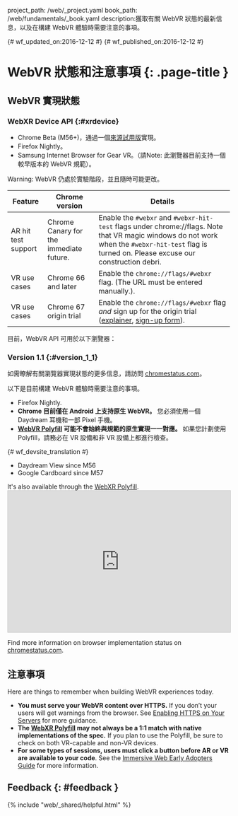 project_path: /web/_project.yaml book_path: /web/fundamentals/_book.yaml description:獲取有關 WebVR 狀態的最新信息，以及在構建 WebVR 體驗時需要注意的事項。

{# wf_updated_on:2016-12-12 #} {# wf_published_on:2016-12-12 #}

# WebVR 狀態和注意事項 {: .page-title }

## WebVR 實現狀態

### WebXR Device API {:#xrdevice}

* Chrome Beta (M56+)，通過一個[來源試用版](https://github.com/jpchase/OriginTrials/blob/gh-pages/developer-guide.md)實現。
* Firefox Nightly。
* Samsung Internet Browser for Gear VR。（請Note: 此瀏覽器目前支持一個較早版本的 WebVR 規範）。

Warning: WebVR 仍處於實驗階段，並且隨時可能更改。

| Feature             | Chrome version                          | Details                                                                                                                                                                                                                   |
| ------------------- | --------------------------------------- | ------------------------------------------------------------------------------------------------------------------------------------------------------------------------------------------------------------------------- |
| AR hit test support | Chrome Canary for the immediate future. | Enable the `#webxr` and `#webxr-hit-test` flags under chrome://flags. Note that VR magic windows do not work when the `#webxr-hit-test` flag is turned on. Please excuse our construction debri.                          |
| VR use cases        | Chrome 66 and later                     | Enable the `chrome://flags/#webxr` flag. (The URL must be entered manually.).                                                                                                                                             |
| VR use cases        | Chrome 67 origin trial                  | Enable the `chrome://flags/#webxr` flag *and* sign up for the origin trial ([explainer](https://github.com/GoogleChrome/OriginTrials/blob/gh-pages/developer-guide.md), [sign-up form](http://bit.ly/OriginTrialSignup)). |

目前，WebVR API 可用於以下瀏覽器：

### Version 1.1 {:#version_1_1}

如需瞭解有關瀏覽器實現狀態的更多信息，請訪問 [chromestatus.com](https://www.chromestatus.com/features/4532810371039232?embed)。

以下是目前構建 WebVR 體驗時需要注意的事項。

* Firefox Nightly.
* **Chrome 目前僅在 Android 上支持原生 WebVR。** 您必須使用一個 Daydream 耳機和一部 Pixel 手機。
* **[WebVR Polyfill](https://github.com/googlevr/webvr-polyfill) 可能不會始終與規範的原生實現一一對應。** 如果您計劃使用 Polyfill，請務必在 VR 設備和非 VR 設備上都進行檢查。

{# wf_devsite_translation #}

* Daydream View since M56
* Google Cardboard since M57

It's also available through the [WebXR Polyfill](https://github.com/immersive-web/webxr-polyfill). <iframe width="100%" height="320"
  src="https://www.chromestatus.com/feature/4532810371039232?embed"
  style="border: 1px solid #CCC" allowfullscreen mark="crwd-mark">
</iframe> 

Find more information on browser implementation status on [chromestatus.com](https://www.chromestatus.com/features/4532810371039232).

## 注意事項

Here are things to remember when building WebVR experiences today.

* **You must serve your WebVR content over HTTPS.** If you don’t your users will get warnings from the browser. See [Enabling HTTPS on Your Servers](/web/fundamentals/security/encrypt-in-transit/enable-https) for more guidance.
* **The [WebXR Polyfill](https://github.com/immersive-web/webxr-polyfill) may not always be a 1:1 match with native implementations of the spec.** If you plan to use the Polyfill, be sure to check on both VR-capable and non-VR devices.
* **For some types of sessions, users must click a button before AR or VR are available to your code**. See the [Immersive Web Early Adopters Guide](https://immersive-web.github.io/webxr-reference/) for more information.

## Feedback {: #feedback }

{% include "web/_shared/helpful.html" %}